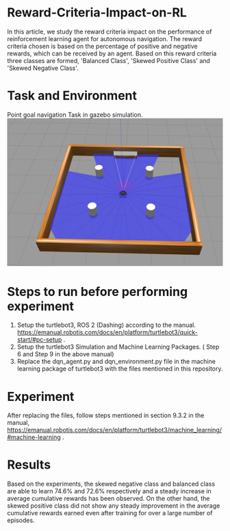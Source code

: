 # Reward-Criteria-Impact-on-RL

In this article, we study the reward criteria impact on the performance of reinforcement learning agent for autonomous navigation. The reward criteria chosen is based on the percentage of positive and negative rewards, which can be received by an agent. Based on this reward criteria three classes are formed, 'Balanced Class', 'Skewed Positive Class' and 'Skewed Negative Class'. 

# Task and Environment
Point goal navigation Task in gazebo simulation.
![alt text](https://github.com/aveen-d/Reward-Criteria-Impact-on-RL/blob/main/env4.png)

# Steps to run before performing experiment
1. Setup the turtlebot3, ROS 2 (Dashing) according to the manual. https://emanual.robotis.com/docs/en/platform/turtlebot3/quick-start/#pc-setup .
2. Setup the turtlebot3 Simulation and Machine Learning Packages. ( Step 6 and Step 9 in the above manual)
3. Replace the dqn_agent.py and dqn_environment.py file in the machine learning package of turtlebot3 with the files mentioned in this repository.

# Experiment
After replacing the files, follow steps mentioned in  section 9.3.2  in the manual, https://emanual.robotis.com/docs/en/platform/turtlebot3/machine_learning/#machine-learning .

# Results
Based on the experiments, the skewed negative class and balanced class are able to learn 74.6\% and 72.6\% respectively and a steady increase in average cumulative rewards has been observed. On the other hand, the skewed positive class did not show any steady improvement in the average cumulative rewards earned even after training for over a large number of episodes.

